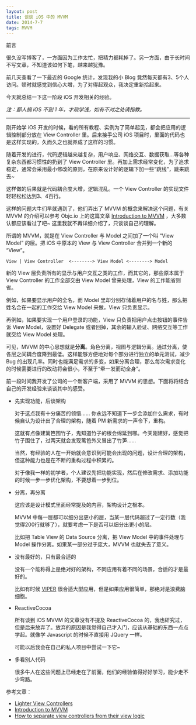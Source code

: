 ```yaml
---
layout: post
title: 谈谈 iOS 中的 MVVM
date: 2014-7-7
tags: MVVM
---
```



前言

很久没写博客了，一方面因为工作太忙，把精力都耗掉了。另一方面，由于长时间不写文章，不知道该如何下笔，越来越犹豫。

前几天查看了一下最近的 Google 统计，发现我的小 Blog 竟然每天都有3、5个人访问。顿时就感觉到信心大增，为了对得起观众，我决定重新拾起来。

今天就总结一下这一阶段 iOS 开发相关的经验。

*注：鄙人搞 iOS 不到 1 年，才疏学浅，如有不对之处请指教。*

---

刚开始学 iOS 开发的时候，看的所有教程、实例为了简单起见，都会把应用的逻辑控制部分放在 View Controller 里。后来接手公司 iOS 项目时，里面的代码也是这样实现的，久而久之也就养成了这样的习惯。

随着开发的进行，代码逻辑越来越复杂，用户响应、网络交互、数据获取…等各种复杂东西都习惯性的扔到了 View Controller 里。再加上需求经常变化，为了追求稳定，通常会采用最小修改的原则，在原来设计好的逻辑下加一些“跳线”，跳来跳去~

这样做的后果就是代码耦合度大增，逻辑混乱。一个 View Controller 的实现文件轻轻松松达到3、4百行。

这样的问题大牛们早就遇到了，他们弄出了 MVVM 的概念来解决这个问题，有关 MVVM 的介绍可以参考 Objc.io 上的这篇文章 [Introduction to MVVM](http://www.objc.io/issue-13/mvvm.html) ，大多数认都应该看过了吧~ 这里我就不再详细介绍了，只谈谈自己的理解。

所谓的 MVVM，就是在 View Controller 与 Model 之间加了一个叫 “View Model” 的层。把 iOS 中原本的 View 与 View Controller 合并到一个新的 “View”。

	View | View Controller  <--------> View Model <--------> Model

新的 View 层负责所有的显示与用户交互之类的工作，而其它的，那些原本属于 View Controller 的工作全部交由 View Model 曾来处理，View 的工作能省则省。

例如，如果要显示用户的全名，而 Model 里却分别存储着用户的名与姓，那么把姓名合在一起的工作交给 View Model 来做，View 只负责显示。

再例如，如果要实现一个用户登录的功能，View 只负责把用户点击按钮的事件告诉 View Model，设置好 Delegate 或者回掉，其余的输入验证、网络交互等工作就交给 View Model 处理。

可见，MVVM 的中心思想就是**分离**。角色分离，视图与逻辑分离。通过分离，使各层之间耦合度降到最低。这样能够方便地对每个部分进行独立的单元测试，减少 Bug 的出现几率。同时也能满足需求的多变，如果分离合理，那么每次需求变化的时候需要进行的改动将会很小，不至于“牵一发而动全身”。

前一段时间我开发了公司的一个新客户端，采用了 MVVM 的思想。下面将将结合自己的开发经验来谈谈其中的感受。

- 先实现功能，后谈架构

	对于这点我有十分痛苦的领悟…… 你永远不知道下一步会添加什么需求，有时候自认为设计出了合理的架构，随着 PM 新需求的一声令下，重构。

	这就有点像建篱笆围竹子，鬼知道竹子的根会绵延到哪。今天刚建好，感觉把竹子围住了，过两天就会发现篱笆外又冒出了竹笋……

	当然，有经验的人在一开始就会意识到可能会出现的问题，设计合理的架构，但这种能力也是在不断的重构过程中积累的。

	对于像我一样的初学者，个人建议先把功能实现，然后在修改需求、添加功能的时候一步一步优化架构，不要想着一步到位。

- 分离，再分离

	这应该是设计模式里面经常提及的内容，架构设计之根本。

	MVVM 中每一层都可以细分出更小的层，当某一层代码超过了一定行数（我觉得200行就够了），就要考虑一下是否可以细分出更小的层。

	比如把 Table View 的 Data Source 分离，把 View Model 中的事件处理与 Model 操作分离。如果某一部分过于庞大，MVVM 也就失去了意义。

- 没有最好的，只有最合适的

	没有一个能称得上是绝对好的架构，不同应用有着不同的场景，合适的才是最好的。

	比如有时候 [VIPER](http://www.objc.io/issue-13/viper.html) 很合适大型应用，但是如果应用很简单，那绝对是浪费脑细胞。

- ReactiveCocoa

	所有谈到 iOS MVVM 的文章没有不提及 ReactiveCocoa 的，我也研究过，但是后来放弃了。放弃的原因是我觉得自己才入门，应该从基础的东西一点点学起。就像学 Javascript 的时候不直接用 JQuery 一样。

	可能以后我会在自己的私人项目中尝试一下它~

- 多看别人代码

	很多牛人在这些问题上已经走在了前面，他们的经验值得好好学习，能少走不少弯路。


参考文章：

- [Lighter View Controllers](http://www.objc.io/issue-1/)
- [Introduction to MVVM](http://www.objc.io/issue-13/mvvm.html)
- [How to separate view controllers from their view logic](http://jpellat.com/how-to-separate-view-controllers-from-his-view-logic/)